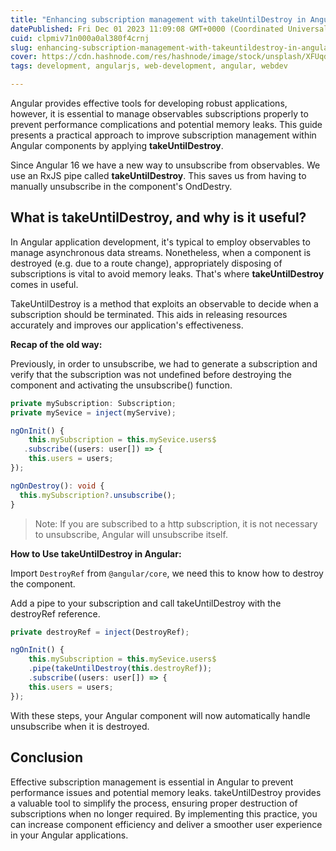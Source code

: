```yaml
---
title: "Enhancing subscription management with takeUntilDestroy in Angular"
datePublished: Fri Dec 01 2023 11:09:08 GMT+0000 (Coordinated Universal Time)
cuid: clpmiv71n000a0al380f4crnj
slug: enhancing-subscription-management-with-takeuntildestroy-in-angular
cover: https://cdn.hashnode.com/res/hashnode/image/stock/unsplash/XFUqd0u5U7w/upload/4f9d072c4d4fa74fae07225be10295ff.jpeg
tags: development, angularjs, web-development, angular, webdev

---
```


Angular provides effective tools for developing robust applications, however, it is essential to manage observables subscriptions properly to prevent performance complications and potential memory leaks. This guide presents a practical approach to improve subscription management within Angular components by applying **takeUntilDestroy**.

Since Angular 16 we have a new way to unsubscribe from observables. We use an RxJS pipe called **takeUntilDestroy**. This saves us from having to manually unsubscribe in the component's OndDestry.

## What is takeUntilDestroy, and why is it useful?

In Angular application development, it's typical to employ observables to manage asynchronous data streams. Nonetheless, when a component is destroyed (e.g. due to a route change), appropriately disposing of subscriptions is vital to avoid memory leaks. That's where **takeUntilDestroy** comes in useful.

TakeUntilDestroy is a method that exploits an observable to decide when a subscription should be terminated. This aids in releasing resources accurately and improves our application's effectiveness.

**Recap of the old way:**

Previously, in order to unsubscribe, we had to generate a subscription and verify that the subscription was not undefined before destroying the component and activating the unsubscribe() function.

```typescript
private mySubscription: Subscription;
private mySevice = inject(myServive);

ngOnInit() {
    this.mySubscription = this.mySevice.users$
   .subscribe((users: user[]) => {
    this.users = users;
});

ngOnDestroy(): void {
  this.mySubscription?.unsubscribe();
}
```

> Note: If you are subscribed to a http subscription, it is not necessary to unsubscribe, Angular will unsubscribe itself.

**How to Use takeUntilDestroy in Angular:**

Import `DestroyRef` from `@angular/core`, we need this to know how to destroy the component.

Add a pipe to your subscription and call takeUntilDestroy with the destroyRef reference.

```typescript
private destroyRef = inject(DestroyRef);

ngOnInit() {
    this.mySubscription = this.mySevice.users$
    .pipe(takeUntilDestroy(this.destroyRef));
    .subscribe((users: user[]) => {
    this.users = users;
});
```

With these steps, your Angular component will now automatically handle unsubscribe when it is destroyed.

## Conclusion

Effective subscription management is essential in Angular to prevent performance issues and potential memory leaks. takeUntilDestroy provides a valuable tool to simplify the process, ensuring proper destruction of subscriptions when no longer required. By implementing this practice, you can increase component efficiency and deliver a smoother user experience in your Angular applications.